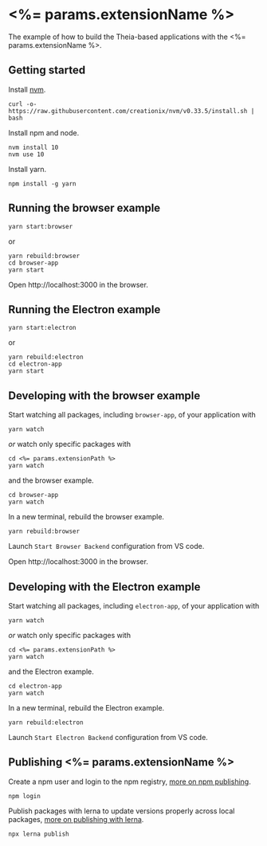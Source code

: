 # <%= params.extensionName %>
The example of how to build the Theia-based applications with the <%= params.extensionName %>.

## Getting started

Install [nvm](https://github.com/creationix/nvm#install-script).

    curl -o- https://raw.githubusercontent.com/creationix/nvm/v0.33.5/install.sh | bash

Install npm and node.

    nvm install 10
    nvm use 10

Install yarn.

    npm install -g yarn

## Running the browser example

    yarn start:browser

or

    yarn rebuild:browser
    cd browser-app
    yarn start

Open http://localhost:3000 in the browser.

## Running the Electron example

    yarn start:electron

or

    yarn rebuild:electron
    cd electron-app
    yarn start

## Developing with the browser example

Start watching all packages, including `browser-app`, of your application with

    yarn watch

*or* watch only specific packages with

    cd <%= params.extensionPath %>
    yarn watch

and the browser example.

    cd browser-app
    yarn watch

In a new terminal, rebuild the browser example.

    yarn rebuild:browser

Launch `Start Browser Backend` configuration from VS code.

Open http://localhost:3000 in the browser.

## Developing with the Electron example

Start watching all packages, including `electron-app`, of your application with

    yarn watch

*or* watch only specific packages with

    cd <%= params.extensionPath %>
    yarn watch

and the Electron example.

    cd electron-app
    yarn watch

In a new terminal, rebuild the Electron example.

    yarn rebuild:electron


Launch `Start Electron Backend` configuration from VS code.

## Publishing <%= params.extensionName %>

Create a npm user and login to the npm registry, [more on npm publishing](https://docs.npmjs.com/getting-started/publishing-npm-packages).

    npm login

Publish packages with lerna to update versions properly across local packages, [more on publishing with lerna](https://github.com/lerna/lerna#publish).

    npx lerna publish
